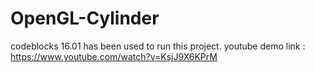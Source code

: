 # OpenGL-Cylinder
codeblocks 16.01 has been used to run this project.
youtube demo link : https://www.youtube.com/watch?v=KsjJ9X6KPrM
